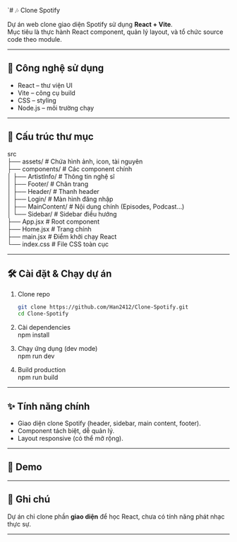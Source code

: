 `# 🎶 Clone Spotify

Dự án web clone giao diện Spotify sử dụng **React + Vite**.  
Mục tiêu là thực hành React component, quản lý layout, và tổ chức source code theo module.

---

## 🚀 Công nghệ sử dụng
- React – thư viện UI  
- Vite – công cụ build  
- CSS – styling  
- Node.js – môi trường chạy  

---

## 📂 Cấu trúc thư mục
src  
 ├── assets/             # Chứa hình ảnh, icon, tài nguyên  
 ├── components/         # Các component chính  
 │   ├── ArtistInfo/     # Thông tin nghệ sĩ  
 │   ├── Footer/         # Chân trang  
 │   ├── Header/         # Thanh header  
 │   ├── Login/          # Màn hình đăng nhập  
 │   ├── MainContent/    # Nội dung chính (Episodes, Podcast…)  
 │   └── Sidebar/        # Sidebar điều hướng  
 ├── App.jsx             # Root component  
 ├── Home.jsx            # Trang chính  
 ├── main.jsx            # Điểm khởi chạy React  
 └── index.css           # File CSS toàn cục  

---

## 🛠️ Cài đặt & Chạy dự án
1. Clone repo  
   ```bash
   git clone https://github.com/Han2412/Clone-Spotify.git
   cd Clone-Spotify

2. Cài dependencies  
   npm install  

3. Chạy ứng dụng (dev mode)  
   npm run dev  

4. Build production  
   npm run build  

---

## ✨ Tính năng chính
- Giao diện clone Spotify (header, sidebar, main content, footer).  
- Component tách biệt, dễ quản lý.  
- Layout responsive (có thể mở rộng).  

---

## 📸 Demo


---

## 📌 Ghi chú
Dự án chỉ clone phần **giao diện** để học React, chưa có tính năng phát nhạc thực sự.  

---





